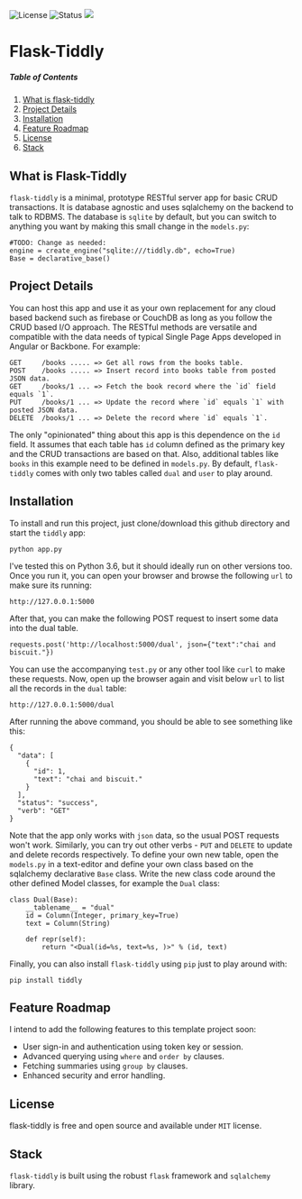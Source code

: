 ![License](https://img.shields.io/badge/license-MIT-blue.svg)
![Status](https://img.shields.io/badge/status-stable-brightgreen.svg)
[![](https://www.paypalobjects.com/en_US/i/btn/x-click-but04.gif)](https://www.paypal.com/cgi-bin/webscr?cmd=_s-xclick&hosted_button_id=JM8FUXNFUK6EU)

# Flask-Tiddly

##### Table of Contents

1. [What is flask-tiddly](#user-content-what-is-flask-tiddly)
2. [Project Details](#project-details)
7. [Installation](#installation)
3. [Feature Roadmap](#feature-roadmap)
11. [License](#license)
13. [Stack](#stack)

## What is Flask-Tiddly

`flask-tiddly` is a minimal, prototype RESTful server app for basic CRUD transactions. It is database agnostic and uses sqlalchemy on the backend to talk to RDBMS. The database is `sqlite` by default, but you can switch to anything you want by making this small change in the `models.py`:

	#TODO: Change as needed:
	engine = create_engine("sqlite:///tiddly.db", echo=True)
	Base = declarative_base()

## Project Details

You can host this app and use it as your own replacement for any cloud based backend such as firebase or CouchDB as long as you follow the CRUD based I/O approach. The RESTful methods are versatile and compatible with the data needs of typical Single Page Apps developed in Angular or Backbone. For example:

	GET  	/books ..... => Get all rows from the books table.
	POST 	/books ..... => Insert record into books table from posted JSON data.
	GET  	/books/1 ... => Fetch the book record where the `id` field equals `1`.
	PUT  	/books/1 ... => Update the record where `id` equals `1` with posted JSON data.
	DELETE  /books/1 ... => Delete the record where `id` equals `1`.
	
The only "opinionated" thing about this app is this dependence on the `id` field. It assumes that each table has `id` column defined as the primary key and the CRUD transactions are based on that. Also, additional tables like `books` in this example need to be defined in `models.py`. By default, `flask-tiddly` comes with only two tables called `dual` and `user` to play around.

## Installation

To install and run this project, just clone/download this github directory and start the `tiddly` app:

	python app.py
	
I've tested this on Python 3.6, but it should ideally run on other versions too. Once you run it, you can open your browser and browse the following `url` to make sure its running:

	http://127.0.0.1:5000
	
After that, you can make the following POST request to insert some data into the dual table.

	requests.post('http://localhost:5000/dual', json={"text":"chai and biscuit."})

You can use the accompanying `test.py` or any other tool like `curl` to make these requests. Now, open up the browser again and visit below `url` to list all the records in the `dual` table:

	http://127.0.0.1:5000/dual
	
After running the above command, you should be able to see something like this:

	{
	  "data": [
		{
		  "id": 1, 
		  "text": "chai and biscuit."
		}
	  ], 
	  "status": "success", 
	  "verb": "GET"
	}
	
Note that the app only works with `json` data, so the usual POST requests won't work. Similarly, you can try out other verbs - `PUT` and `DELETE` to update and delete records respectively. To define your own new table, open the `models.py` in a text-editor and define your own class based on the sqlalchemy declarative `Base` class. Write the new class code around the other defined Model classes, for example the `Dual` class:

	class Dual(Base):
		__tablename__ = "dual"
		id = Column(Integer, primary_key=True)
		text = Column(String)
		
		def repr(self):
			return "<Dual(id=%s, text=%s, )>" % (id, text)
			
Finally, you can also install `flask-tiddly` using `pip` just to play around with:

	pip install tiddly
			
## Feature Roadmap

I intend to add the following features to this template project soon:

- User sign-in and authentication using token key or session.
- Advanced querying using `where` and `order by` clauses.
- Fetching summaries using `group by` clauses.
- Enhanced security and error handling.

## License

flask-tiddly is free and open source and available under `MIT` license.

## Stack

`flask-tiddly` is built using the robust `flask` framework and `sqlalchemy` library.